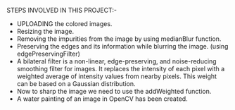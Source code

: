 STEPS INVOLVED IN THIS PROJECT:-
* UPLOADING the colored images.
* Resizing the image.
* Removing the impurities from the image by using medianBlur function.
* Preserving the edges and its information while blurring the image.
  (using edgePreservingFilter)
* A bilateral filter is a non-linear, edge-preserving, and noise-reducing
  smoothing filter for images. It replaces the intensity of each pixel with
  a weighted average of intensity values from nearby pixels. This weight 
  can be based on a Gaussian distribution.
* Now to sharp the image we need to use the addWeighted function.
* A water painting of an image in OpenCV has been created.